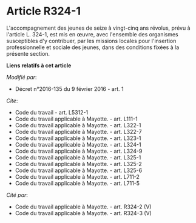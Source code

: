 # Article R324-1

L'accompagnement des jeunes de seize à vingt-cinq ans révolus, prévu à l'article L. 324-1, est mis en œuvre, avec l'ensemble
des organismes susceptibles d'y contribuer, par les missions locales pour l'insertion professionnelle et sociale des jeunes,
dans des conditions fixées à la présente section.

**Liens relatifs à cet article**

_Modifié par_:

  - Décret n°2016-135 du 9 février 2016 - art. 1

_Cite_:

  - Code du travail - art. L5312-1
  - Code du travail applicable à Mayotte. - art. L111-1
  - Code du travail applicable à Mayotte. - art. L322-1
  - Code du travail applicable à Mayotte. - art. L322-7
  - Code du travail applicable à Mayotte. - art. L323-1
  - Code du travail applicable à Mayotte. - art. L324-1
  - Code du travail applicable à Mayotte. - art. L324-9
  - Code du travail applicable à Mayotte. - art. L325-1
  - Code du travail applicable à Mayotte. - art. L325-2
  - Code du travail applicable à Mayotte. - art. L325-6
  - Code du travail applicable à Mayotte. - art. L711-2
  - Code du travail applicable à Mayotte. - art. L711-5

_Cité par_:

  - Code du travail applicable à Mayotte. - art. R324-2 (V)
  - Code du travail applicable à Mayotte. - art. R324-3 (V)
